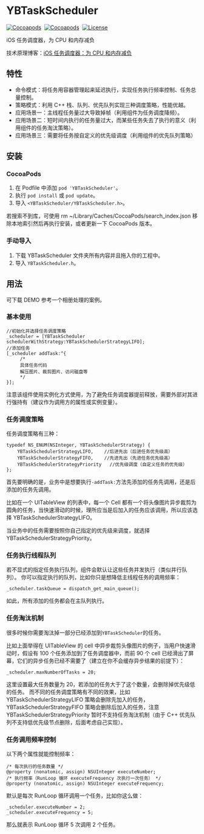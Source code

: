 # YBTaskScheduler 
[![Cocoapods](https://img.shields.io/cocoapods/v/YBTaskScheduler.svg)](https://cocoapods.org/pods/YBTaskScheduler)&nbsp;
[![Cocoapods](https://img.shields.io/cocoapods/p/YBTaskScheduler.svg)](https://github.com/indulgeIn/YBTaskScheduler)&nbsp;
[![License](https://img.shields.io/github/license/indulgeIn/YBTaskScheduler.svg)](https://github.com/indulgeIn/YBTaskScheduler)&nbsp;

iOS 任务调度器，为 CPU 和内存减负

技术原理博客：[iOS 任务调度器：为 CPU 和内存减负](https://www.jianshu.com/p/f2a610c77d26)

## 特性

- 命令模式：将任务用容器管理起来延迟执行，实现任务执行频率控制、任务总量控制。
- 策略模式：利用 C++ 栈、队列、优先队列实现三种调度策略，性能优越。
- 应用场景一：主线程任务量过大导致掉帧（利用组件为任务调度降频）。
- 应用场景二：短时间内执行的任务量过大，而某些任务失去了执行的意义（利用组件的任务淘汰策略）。
- 应用场景三：需要将任务按自定义的优先级调度（利用组件的优先队列策略）

## 安装

### CocoaPods

1. 在 Podfile 中添加 `pod 'YBTaskScheduler'`。
2. 执行 `pod install` 或 `pod update`。
3. 导入 `<YBTaskScheduler/YBTaskScheduler.h>`。

若搜索不到库，可使用 rm ~/Library/Caches/CocoaPods/search_index.json 移除本地索引然后再执行安装，或者更新一下 CocoaPods 版本。

### 手动导入

1. 下载 YBTaskScheduler 文件夹所有内容并且拖入你的工程中。
2. 导入 `YBTaskScheduler.h`。


## 用法

可下载 DEMO 参考一个相册处理的案例。

### 基本使用

```objc
//初始化并选择任务调度策略
_scheduler = [YBTaskScheduler schedulerWithStrategy:YBTaskSchedulerStrategyLIFO];
//添加任务
[_scheduler addTask:^{
     /* 
     具体任务代码
     解压图片、裁剪图片、访问磁盘等 
     */
}];
```
注意该组件使用实例化方式使用，为了避免任务调度器提前释放，需要外部对其进行强持有（建议作为调用方的属性或实例变量）。

### 任务调度策略

任务调度策略有三种：
```objc
typedef NS_ENUM(NSInteger, YBTaskSchedulerStrategy) {
    YBTaskSchedulerStrategyLIFO,    //后进先出（后进任务优先级高）
    YBTaskSchedulerStrategyFIFO,    //先进先出（先进任务优先级高）
    YBTaskSchedulerStrategyPriority   //优先级调度（自定义任务的优先级）
};
```
首先要明确的是，业务中是想要执行`-addTask:`方法先添加的任务先调用，还是后添加的任务先调用。

比如在一个 UITableView 的列表中，每一个 Cell 都有一个将头像图片异步裁剪为圆角的任务，当快速滑动的时候，理所应当是后加入的任务应该调用，所以应该选择 YBTaskSchedulerStrategyLIFO。

当业务中的任务需要按照你自己指定的优先级来调度，就选择 YBTaskSchedulerStrategyPriority。

### 任务执行线程队列

若不显式的指定任务执行队列，组件会默认让这些任务并发执行（类似并行队列）。
你可以指定执行的队列，比如你只是想降低主线程任务的调用频率：
```objc
_scheduler.taskQueue = dispatch_get_main_queue();
```
如此，所有添加的任务都会在主队列执行。

### 任务淘汰机制

很多时候你需要淘汰掉一部分已经添加到`YBTaskScheduler`的任务。

比如上面举得在 UITableView 的 cell 中异步裁剪头像图片的例子，当用户快速滑动时，假设有 100 个任务添加到了任务调度器中，而前 90 个 cell 已经滑出了屏幕，它们的异步任务已经不需要了（建立在你不会缓存异步结果的前提下）：
```objc
_scheduler.maxNumberOfTasks = 20;
```
这里设置最大任务数量为 20，若添加的任务大于了这个数量，会删除掉优先级低的任务。
而不同的任务调度策略有不同的效果，比如 YBTaskSchedulerStrategyLIFO 策略会删除先加入的任务，YBTaskSchedulerStrategyFIFO 策略会删除后加入的任务，注意 YBTaskSchedulerStrategyPriority 暂时不支持任务淘汰机制（由于 C++ 优先队列不支持低优先级节点删除，后面考虑自己实现）。

### 任务调用频率控制

以下两个属性就能控制频率：
```objc
/* 每次执行的任务数量 */
@property (nonatomic, assign) NSUInteger executeNumber;
/* 执行频率（RunLoop 循环 executeFrequency 次执行一次任务） */
@property (nonatomic, assign) NSUInteger executeFrequency;
```
默认是每次 RunLoop 循环调用一个任务，比如你这么做：
```objc
_scheduler.executeNumber = 2;
_scheduler.executeFrequency = 5;
```
那么就表示 RunLoop 循环 5 次调用 2 个任务。



